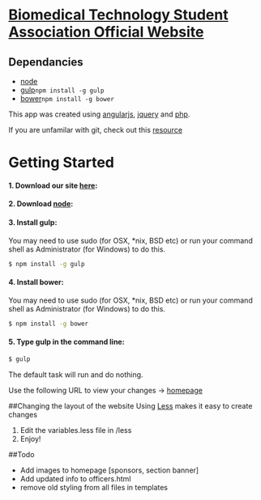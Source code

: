# [Biomedical Technology Student Association Official Website](http://sdsubtsa.sdsu.edu/)

## Dependancies
* [node](http://nodejs.org/)
* [gulp](http://gulpjs.com/)`npm install -g gulp`
* [bower](http://bower.io/)`npm install -g bower` 

This app was created using [angularjs](https://angularjs.org/), [jquery](http://jquery.com/) and [php](http://php.net/manual/en/intro-whatis.php).

If you are unfamilar with git, check out this [resource](http://git-scm.com/book/en/v1/Getting-Started)

# Getting Started

#### 1. Download our site [here](https://github.com/pfryling/btsa/archive/master.zip):

#### 2. Download [node](http://nodejs.org/download/):


#### 3. Install gulp:
You may need to use sudo (for OSX, *nix, BSD etc) or run your command shell as Administrator (for Windows) to do this.

```sh
$ npm install -g gulp
```

#### 4. Install bower:
You may need to use sudo (for OSX, *nix, BSD etc) or run your command shell as Administrator (for Windows) to do this.

```sh
$ npm install -g bower
```

#### 5. Type gulp in the command line:

```sh
$ gulp
```

The default task will run and do nothing.

Use the following URL to view your changes -> [homepage](http://localhost:8080/#/Home)



##Changing the layout of the website
Using [Less](http://lesscss.org/) makes it easy to create changes

1. Edit the variables.less file in /less
2. Enjoy!



##Todo

- Add images to homepage [sponsors, section banner]
- Add updated info to officers.html
- remove old styling from all files in templates